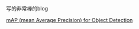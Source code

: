 写的非常棒的blog

[mAP (mean Average Precision) for Object Detection](https://medium.com/@jonathan_hui/map-mean-average-precision-for-object-detection-45c121a31173)
